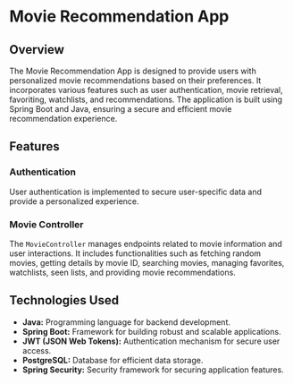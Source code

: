 # Movie Recommendation App

## Overview

The Movie Recommendation App is designed to provide users with personalized movie recommendations based on their preferences. It incorporates various features such as user authentication, movie retrieval, favoriting, watchlists, and recommendations. The application is built using Spring Boot and Java, ensuring a secure and efficient movie recommendation experience.

## Features

### Authentication

User authentication is implemented to secure user-specific data and provide a personalized experience.

### Movie Controller

The `MovieController` manages endpoints related to movie information and user interactions. It includes functionalities such as fetching random movies, getting details by movie ID, searching movies, managing favorites, watchlists, seen lists, and providing movie recommendations.

## Technologies Used

- **Java:** Programming language for backend development.
- **Spring Boot:** Framework for building robust and scalable applications.
- **JWT (JSON Web Tokens):** Authentication mechanism for secure user access.
- **PostgreSQL:** Database for efficient data storage.
- **Spring Security:** Security framework for securing application features.

